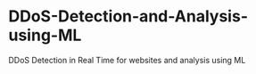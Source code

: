 # DDoS-Detection-and-Analysis-using-ML
DDoS Detection in Real Time for websites and analysis using ML
